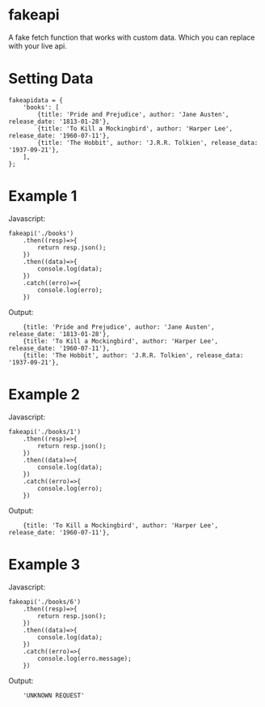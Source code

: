 # fakeapi

A fake fetch function that works with custom data. Which you can replace with your live api.

# Setting Data

	fakeapidata = {
		'books': [
			{title: 'Pride and Prejudice', author: 'Jane Austen', release_date: '1813-01-28'},
			{title: 'To Kill a Mockingbird', author: 'Harper Lee', release_date: '1960-07-11'},
			{title: 'The Hobbit', author: 'J.R.R. Tolkien', release_data: '1937-09-21'},
		],
	};

# Example 1

Javascript:

```
fakeapi('./books')
    .then((resp)=>{
        return resp.json();
    })
    .then((data)=>{
        console.log(data);
    })
    .catch((erro)=>{
        console.log(erro);
    })
```

Output:

```
    {title: 'Pride and Prejudice', author: 'Jane Austen', release_date: '1813-01-28'},
    {title: 'To Kill a Mockingbird', author: 'Harper Lee', release_date: '1960-07-11'},
    {title: 'The Hobbit', author: 'J.R.R. Tolkien', release_data: '1937-09-21'},
```

# Example 2

Javascript:

```
fakeapi('./books/1')
    .then((resp)=>{
        return resp.json();
    })
    .then((data)=>{
        console.log(data);
    })
    .catch((erro)=>{
        console.log(erro);
    })
```

Output:

```
    {title: 'To Kill a Mockingbird', author: 'Harper Lee', release_date: '1960-07-11'},
```

# Example 3

Javascript:

```
fakeapi('./books/6')
    .then((resp)=>{
        return resp.json();
    })
    .then((data)=>{
        console.log(data);
    })
    .catch((erro)=>{
        console.log(erro.message);
    })
```

Output:

```
    'UNKNOWN REQUEST'
```

